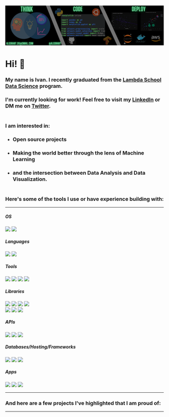 <!--
**Algorant/Algorant** is a ✨ _special_ ✨ repository because its `README.md` (this file) appears on your GitHub profile.
-->

[![Header](./Banner.png "Banner")](https://www.linkedin.com/in/ivan-s-santos/)

# Hi! 👋

### My name is Ivan. I recently graduated from the [Lambda School Data Science](https://lambdaschool.com/courses/data-science) program.

### I'm currently looking for work! Feel free to visit my [LinkedIn](https://www.linkedin.com/in/ivan-s-santos/) or DM me on [Twitter](https://twitter.com/Algorant). <br><br>

### I am interested in:
* ### Open source projects
* ### Making the world better through the lens of Machine Learning
* ### and the intersection between Data Analysis and Data Visualization. <br><br>

### Here's some of the tools I use or have experience building with:

---


<!--OS-->
##### OS
![](https://img.shields.io/badge/OS-Linux-informational?style=flat&logo=linux&logoColor=white&color=2bbc8a)
![](https://img.shields.io/badge/OS-Windows-informational?style=flat&logo=windows&logoColor=white&color=2bbc8a)

<!--Languages-->
##### Languages
![](https://img.shields.io/badge/Code-Python-informational?style=flat&logo=python&logoColor=white&color=2bbc8a)
![](https://img.shields.io/badge/Shell-Bash-informational?style=flat&logo=gnu-bash&logoColor=white&color=2bbc8a)

<!--Tools-->
##### Tools
![](https://img.shields.io/badge/Tools-Atom-informational?style=flat&logo=atom&logoColor=white&color=2bbc8a)
![](https://img.shields.io/badge/Tools-Flask-informational?style=flat&logo=flask&logoColor=white&color=2bbc8a)
![](https://img.shields.io/badge/Tools-JupyterNotebooks-informational?style=flat&logo=jupyter&logoColor=white&color=2bbc8a)
![](https://img.shields.io/badge/Tools-Google_Colab-informational?style=flat&logo=googlecolab&logoColor=white&color=2bbc8a)

<!--Libraries-->
##### Libraries
![](https://img.shields.io/badge/Libraries-NumPy-informational?style=flat&logo=numpy&logoColor=white&color=2bbc8a)
![](https://img.shields.io/badge/Libraries-Pandas-informational?style=flat&logo=pandas&logoColor=white&color=2bbc8a)
![](https://img.shields.io/badge/Libraries-ScikitLearn-informational?style=flat&logo=scikit-learn&logoColor=white&color=2bbc8a)
![](https://img.shields.io/badge/Libraries-Keras-informational?style=flat&logo=keras&logoColor=white&color=2bbc8a) <br>
![](https://img.shields.io/badge/Libraries-TensorFlow-informational?style=flat&logo=tensorflow&logoColor=white&color=2bbc8a)
![](https://img.shields.io/badge/Libraries-Pytorch-informational?style=flat&logo=pytorch&logoColor=white&color=2bbc8a)
![](https://img.shields.io/badge/Libraries-OpenCV-informational?style=flat&logo=opencv&logoColor=white&color=2bbc8a)

<!--APIs-->
##### APIs
![](https://img.shields.io/badge/API-Reddit-informational?style=flat&logo=reddit&logoColor=white&color=2bbc8a)
![](https://img.shields.io/badge/API-Slack-informational?style=flat&logo=slack&logoColor=white&color=2bbc8a)
![](https://img.shields.io/badge/API-Twitter-informational?style=flat&logo=twitter&logoColor=white&color=2bbc8a)

<!--Frameworks-->
##### Databases/Hosting/Frameworks
![](https://img.shields.io/badge/Cloud-AWS-informational?style=flat&logo=amazon&logoColor=white&color=2bbc8a)
![](https://img.shields.io/badge/Database-PostgreSQL-informational?style=flat&logo=postgresql&logoColor=white&color=2bbc8a)
![](https://img.shields.io/badge/Container-Docker-informational?style=flat&logo=docker&logoColor=white&color=2bbc8a)

<!--Misc ADD ROAM, Bitcoin, Deluge HERE-->
##### Apps
![](https://img.shields.io/badge/Apps-Roam-informational?style=flat&logo=roamresearch&logoColor=white&color=2bbc8a)
![](https://img.shields.io/badge/Apps-Bitcoin-informational?style=flat&logo=bitcoin&logoColor=white&color=2bbc8a)
![](https://img.shields.io/badge/Apps-Canva-informational?style=flat&logo=canva&logoColor=white&color=2bbc8a)

---

### And here are a few projects I've highlighted that I am proud of:
---
